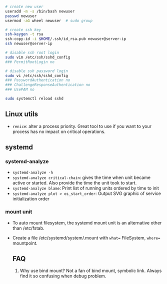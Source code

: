 
```bash
# create new user
useradd -m -s /bin/bash newuser
passwd newuser
usermod -aG wheel newuser  # sudo group

# create ssh key
ssh-keygen -t rsa
ssh-copy-id -i $HOME/.ssh/id_rsa.pub newuser@server-ip
ssh newuser@server-ip

# disable ssh root login
sudo vim /etc/ssh/sshd_config 
### PermitRootLogin no

# disable ssh password login
sudo vi /etc/ssh/sshd_config
### PasswordAuthentication no
### ChallengeResponseAuthentication no
### UsePAM no

sudo systemctl reload sshd

```

## Linux utils

- `renice`: alter a process priority. Great tool to use if you want to your process has no impact on critical operations. 


## systemd
### systemd-analyze
- `systemd-analyze -h`
- `systemd-analyze critical-chain`: gives the time when unit became active or started. Also provide the time the unit took to start.
- `systemd-analyze blame`: Print list of running units ordered by time to init
- `systemd-analyze plot > os_start_order`: Output SVG graphic of service initialization order

### mount unit
- To auto mount filesystem, the systemd mount unit is an alternative other than /etc/fstab. 
- Create a file /etc/systemd/system/<path-to-mount-point>.mount with `what=` FileSystem, `where=` mountpoint.
  
  

  ## FAQ
  
  1. Why use bind mount? Not a fan of bind mount, symbolic link. Always find it so confusing when debug problem.
  
